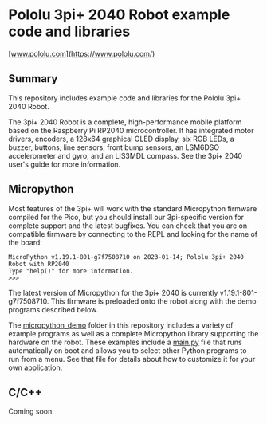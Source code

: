 # Pololu 3pi+ 2040 Robot example code and libraries

[www.pololu.com](https://www.pololu.com/)

## Summary

This repository includes example code and libraries for the Pololu 3pi+ 2040 Robot.

The 3pi+ 2040 Robot is a complete, high-performance mobile platform based on the Raspberry Pi RP2040 microcontroller.  It has integrated motor drivers, encoders, a 128x64 graphical OLED display, six RGB LEDs, a buzzer, buttons, line sensors, front bump sensors, an LSM6DSO accelerometer and gyro, and an LIS3MDL compass. See the 3pi+ 2040 user's guide for more information.

## Micropython

Most features of the 3pi+ will work with the standard Micropython firmware compiled for the Pico, but you should install our 3pi-specific version for complete support and the latest bugfixes.  You can check that you are on compatible firmware by connecting to the REPL and looking for the name of the board:

```
MicroPython v1.19.1-801-g7f7508710 on 2023-01-14; Pololu 3pi+ 2040 Robot with RP2040
Type "help()" for more information.
>>>
```

The latest version of Micropython for the 3pi+ 2040 is currently v1.19.1-801-g7f7508710.  This firmware is preloaded onto the robot along with the demo programs described below.

The [micropython_demo](micropython_demo/) folder in this repository includes a variety of example programs as well as a complete Micropython library supporting the hardware on the robot.  These examples include a [main.py](micropython_demo/main.py) file that runs automatically on boot and allows you to select other Python programs to run from a menu.  See that file for details about how to customize it for your own application.

## C/C++

Coming soon.